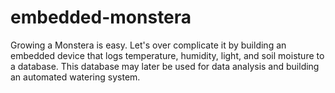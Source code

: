 # embedded-monstera
Growing a Monstera is easy. Let's over complicate it by building an embedded device that logs temperature, humidity, light, and soil moisture to a database. This database may later be used for data analysis and building an automated watering system.
